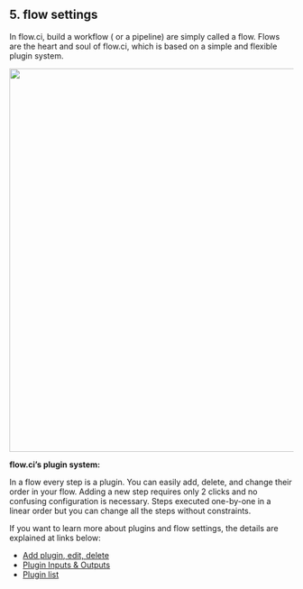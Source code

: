 ## 5. flow settings

 In flow.ci, build a workflow ( or a pipeline)  are simply called a flow. Flows are the heart and soul of flow.ci, which is based on a simple and flexible plugin system.  

<img src="https://dn-shimo-image.qbox.me/X9IdGD3FIOgruhzI.gif!thumbnail" width=680>

<b>flow.ci’s plugin system:</b>

In a flow every step is a plugin. You can easily add, delete, and change their order in your flow.  Adding a new step requires only 2 clicks and no confusing configuration is necessary. Steps executed one-by-one in a linear order but you can change all the steps without constraints. 

If you want to learn more about plugins and flow settings, the details are explained at links below:

  - [Add plugin, edit, delete](./add_plugin_edit_delete.html)
  - [Plugin Inputs & Outputs](./plugin_inputs_outputs.html)
  - [Plugin list](./plugin_list.md)
